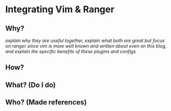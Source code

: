 # Integrating Vim & Ranger

## Why?
*explain why they are useful together, explain what both are great but focus on ranger since vim is more well known and written about even on this blog, and explain the specific benefits of these plugins and configs*

## How?

## What? (Do I do)

## Who? (Made references)
[ranger.vim]: https://github.com/francoiscabrol/ranger.vim "Ranger.vim on github.com"


